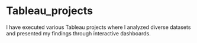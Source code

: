 # Tableau_projects
I have executed various Tableau projects where I analyzed diverse datasets and presented my findings through interactive dashboards.
